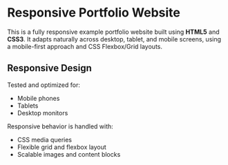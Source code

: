 # Responsive Portfolio Website

This is a fully responsive example portfolio website built using **HTML5** and **CSS3**. It adapts naturally across desktop, tablet, and mobile screens, using a mobile-first approach and CSS Flexbox/Grid layouts.

## Responsive Design

Tested and optimized for:
- Mobile phones
- Tablets
- Desktop monitors

Responsive behavior is handled with:
- CSS media queries
- Flexible grid and flexbox layout
- Scalable images and content blocks


